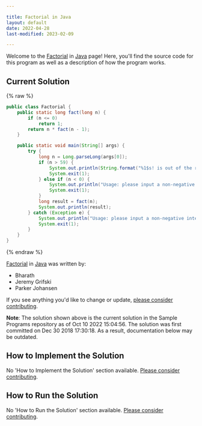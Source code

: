 ```yaml
---

title: Factorial in Java
layout: default
date: 2022-04-28
last-modified: 2023-02-09

---
```


Welcome to the [Factorial](https://sampleprograms.io/projects/factorial) in [Java](https://sampleprograms.io/languages/java) page! Here, you'll find the source code for this program as well as a description of how the program works.

## Current Solution

{% raw %}

```java
public class Factorial {
    public static long fact(long n) {
        if (n <= 0)
            return 1;
        return n * fact(n - 1);
    }

    public static void main(String[] args) {
        try {
            long n = Long.parseLong(args[0]);
            if (n > 59) {
                System.out.println(String.format("%1$s! is out of the reasonable bounds for calculation.", n));
                System.exit(1);
            } else if (n < 0) {
                System.out.println("Usage: please input a non-negative integer");
                System.exit(1);
            }
            long result = fact(n);
            System.out.println(result);
        } catch (Exception e) {
            System.out.println("Usage: please input a non-negative integer");
            System.exit(1);
        }
    }
}
```

{% endraw %}

[Factorial](https://sampleprograms.io/projects/factorial) in [Java](https://sampleprograms.io/languages/java) was written by:

- Bharath
- Jeremy Grifski
- Parker Johansen

If you see anything you'd like to change or update, [please consider contributing](https://github.com/TheRenegadeCoder/sample-programs).

**Note**: The solution shown above is the current solution in the Sample Programs repository as of Oct 10 2022 15:04:56. The solution was first committed on Dec 30 2018 17:30:18. As a result, documentation below may be outdated.

## How to Implement the Solution

No 'How to Implement the Solution' section available. [Please consider contributing](https://github.com/TheRenegadeCoder/sample-programs-website).

## How to Run the Solution

No 'How to Run the Solution' section available. [Please consider contributing](https://github.com/TheRenegadeCoder/sample-programs-website).